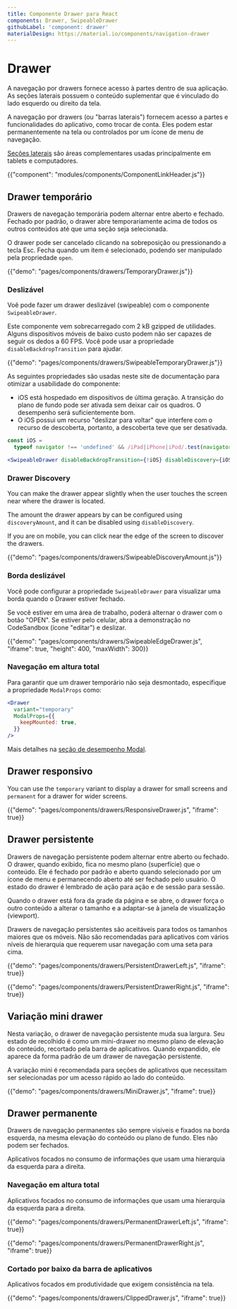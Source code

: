 ```yaml
---
title: Componente Drawer para React
components: Drawer, SwipeableDrawer
githubLabel: 'component: drawer'
materialDesign: https://material.io/components/navigation-drawer
---
```


# Drawer

<p class="description">A navegação por drawers fornece acesso à partes dentro de sua aplicação. As seções laterais possuem o conteúdo suplementar que é vinculado do lado esquerdo ou direito da tela.</p>

A navegação por drawers (ou "barras laterais") fornecem acesso a partes e funcionalidades do aplicativo, como trocar de conta. Eles podem estar permanentemente na tela ou controlados por um ícone de menu de navegação.

[Seções laterais](https://material.io/design/components/sheets-side.html) são áreas complementares usadas principalmente em tablets e computadores.

{{"component": "modules/components/ComponentLinkHeader.js"}}

## Drawer temporário

Drawers de navegação temporária podem alternar entre aberto e fechado. Fechado por padrão, o drawer abre temporariamente acima de todos os outros conteúdos até que uma seção seja selecionada.

O drawer pode ser cancelado clicando na sobreposição ou pressionando a tecla Esc. Fecha quando um item é selecionado, podendo ser manipulado pela propriedade `open`.

{{"demo": "pages/components/drawers/TemporaryDrawer.js"}}

### Deslizável

Voê pode fazer um drawer deslizável (swipeable) com o componente `SwipeableDrawer`.

Este componente vem sobrecarregado com 2 kB gzipped de utilidades. Alguns dispositivos móveis de baixo custo podem não ser capazes de seguir os dedos a 60 FPS. Você pode usar a propriedade `disableBackdropTransition` para ajudar.

{{"demo": "pages/components/drawers/SwipeableTemporaryDrawer.js"}}

As seguintes propriedades são usadas neste site de documentação para otimizar a usabilidade do componente:

- iOS está hospedado em dispositivos de última geração. A transição do plano de fundo pode ser ativada sem deixar cair os quadros. O desempenho será suficientemente bom.
- O iOS possui um recurso "deslizar para voltar" que interfere com o recurso de descoberta, portanto, a descoberta teve que ser desativada.

```jsx
const iOS =
  typeof navigator !== 'undefined' && /iPad|iPhone|iPod/.test(navigator.userAgent);

<SwipeableDrawer disableBackdropTransition={!iOS} disableDiscovery={iOS} />;
```

### Drawer Discovery

You can make the drawer appear slightly when the user touches the screen near where the drawer is located.

The amount the drawer appears by can be configured using `discoveryAmount`, and it can be disabled using `disableDiscovery`.

If you are on mobile, you can click near the edge of the screen to discover the drawers.

{{"demo": "pages/components/drawers/SwipeableDiscoveryAmount.js"}}

### Borda deslizável

Você pode configurar a propriedade `SwipeableDrawer` para visualizar uma borda quando o Drawer estiver fechado.

Se você estiver em uma área de trabalho, poderá alternar o drawer com o botão "OPEN". Se estiver pelo celular, abra a demonstração no CodeSandbox (ícone "editar") e deslizar.

{{"demo": "pages/components/drawers/SwipeableEdgeDrawer.js", "iframe": true, "height": 400, "maxWidth": 300}}

### Navegação em altura total

Para garantir que um drawer temporário não seja desmontado, especifique a propriedade `ModalProps` como:

```jsx
<Drawer
  variant="temporary"
  ModalProps={{
    keepMounted: true,
  }}
/>
```

Mais detalhes na [seção de desempenho Modal](/components/modal/#performance).

## Drawer responsivo

You can use the `temporary` variant to display a drawer for small screens and `permanent` for a drawer for wider screens.

{{"demo": "pages/components/drawers/ResponsiveDrawer.js", "iframe": true}}

## Drawer persistente

Drawers de navegação persistente podem alternar entre aberto ou fechado. O drawer, quando exibido, fica no mesmo plano (superfície) que o conteúdo. Ele é fechado por padrão e aberto quando selecionado por um ícone de menu e permanecendo aberto até ser fechado pelo usuário. O estado do drawer é lembrado de ação para ação e de sessão para sessão.

Quando o drawer está fora da grade da página e se abre, o drawer força o outro conteúdo a alterar o tamanho e a adaptar-se à janela de visualização (viewport).

Drawers de navegação persistentes são aceitáveis para todos os tamanhos maiores que os móveis. Não são recomendadas para aplicativos com vários níveis de hierarquia que requerem usar navegação com uma seta para cima.

{{"demo": "pages/components/drawers/PersistentDrawerLeft.js", "iframe": true}}

{{"demo": "pages/components/drawers/PersistentDrawerRight.js", "iframe": true}}

## Variação mini drawer

Nesta variação, o drawer de navegação persistente muda sua largura. Seu estado de recolhido é como um mini-drawer no mesmo plano de elevação do conteúdo, recortado pela barra de aplicativos. Quando expandido, ele aparece da forma padrão de um drawer de navegação persistente.

A variação mini é recomendada para seções de aplicativos que necessitam ser selecionadas por um acesso rápido ao lado do conteúdo.

{{"demo": "pages/components/drawers/MiniDrawer.js", "iframe": true}}

## Drawer permanente

Drawers de navegação permanentes são sempre visíveis e fixados na borda esquerda, na mesma elevação do conteúdo ou plano de fundo. Eles não podem ser fechados.

Aplicativos focados no consumo de informações que usam uma hierarquia da esquerda para a direita.

### Navegação em altura total

Aplicativos focados no consumo de informações que usam uma hierarquia da esquerda para a direita.

{{"demo": "pages/components/drawers/PermanentDrawerLeft.js", "iframe": true}}

{{"demo": "pages/components/drawers/PermanentDrawerRight.js", "iframe": true}}

### Cortado por baixo da barra de aplicativos

Aplicativos focados em produtividade que exigem consistência na tela.

{{"demo": "pages/components/drawers/ClippedDrawer.js", "iframe": true}}
